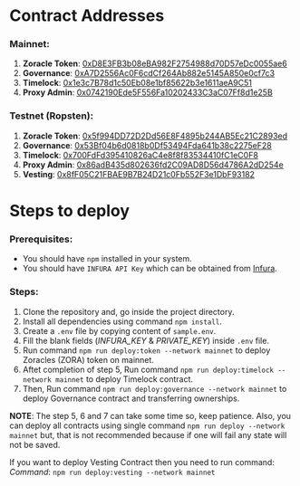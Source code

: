 # Contract Addresses

### Mainnet:

1. **Zoracle Token**: [0xD8E3FB3b08eBA982F2754988d70D57eDc0055ae6](https://etherscan.io/address/0xD8E3FB3b08eBA982F2754988d70D57eDc0055ae6)<br/>
2. **Governance**: [0xA7D2556Ac0F6cdCf264Ab882e5145A850e0cf7c3](https://etherscan.io/address/0xA7D2556Ac0F6cdCf264Ab882e5145A850e0cf7c3)<br/>
3. **Timelock**: [0x1e3c7B78d1c50Eb08e1bf85622b3e1611aeA9C51](https://etherscan.io/address/0x1e3c7B78d1c50Eb08e1bf85622b3e1611aeA9C51)<br/>
4. **Proxy Admin**: [0x0742190Ede5F556Fa10202433C3aC07Ff8d1e25B](https://etherscan.io/address/0x0742190Ede5F556Fa10202433C3aC07Ff8d1e25B)<br/>

### Testnet (Ropsten):

1. **Zoracle Token**: [0x5f994DD72D2Dd56E8F4895b244AB5Ec21C2893ed](https://ropsten.etherscan.io/address/0x5f994DD72D2Dd56E8F4895b244AB5Ec21C2893ed)<br/>
2. **Governance**: [0x53Bf04b6d0818b0Df53494Fda641b38c2275eF28](https://ropsten.etherscan.io/address/0x53Bf04b6d0818b0Df53494Fda641b38c2275eF28)<br/>
3. **Timelock**: [0x700FdFd395410826aC4e8f8f83534410fC1eC0F8](https://ropsten.etherscan.io/address/0x700FdFd395410826aC4e8f8f83534410fC1eC0F8)<br/>
4. **Proxy Admin**: [0x86adB435d802636fd2C09AD8D56d4786A2dD254e](https://ropsten.etherscan.io/address/0x86adB435d802636fd2C09AD8D56d4786A2dD254e)<br/>
5. **Vesting**: [0x8fF05C21FBAE9B7B24D21c0Fb552F3e1DbF93182](https://ropsten.etherscan.io/address/0x8fF05C21FBAE9B7B24D21c0Fb552F3e1DbF93182)<br/>

# Steps to deploy

### Prerequisites:

- You should have `npm` installed in your system.
- You should have `INFURA API Key` which can be obtained from [Infura](https://infura.io/).

### Steps:

1. Clone the repository and, go inside the project directory.
2. Install all dependencies using command `npm install`.
3. Create a `.env` file by copying content of `sample.env`.
4. Fill the blank fields (_INFURA_KEY_ & _PRIVATE_KEY_) inside `.env` file.
5. Run command `npm run deploy:token --network mainnet` to deploy Zoracles (ZORA) token on mainnet.
6. Aftet completion of step 5, Run command `npm run deploy:timelock --network mainnet` to deploy Timelock contract.
7. Then, Run command `npm run deploy:governance --network mainnet` to deploy Governance contract and transferring ownerships.

**NOTE**: The step 5, 6 and 7 can take some time so, keep patience. Also, you can deploy all contracts using single command `npm run deploy --network mainnet` but, that is not recommended because if one will fail any state will not be saved.

If you want to deploy Vesting Contract then you need to run command:
_Command_: `npm run deploy:vesting --network mainnet`
